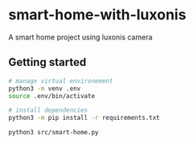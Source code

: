 # smart-home-with-luxonis
A smart home project using luxonis camera

## Getting started

```bash
# manage virtual environement
python3 -m venv .env
source .env/bin/activate

# install dependencies
python3 -m pip install -r requirements.txt

python3 src/smart-home.py
```